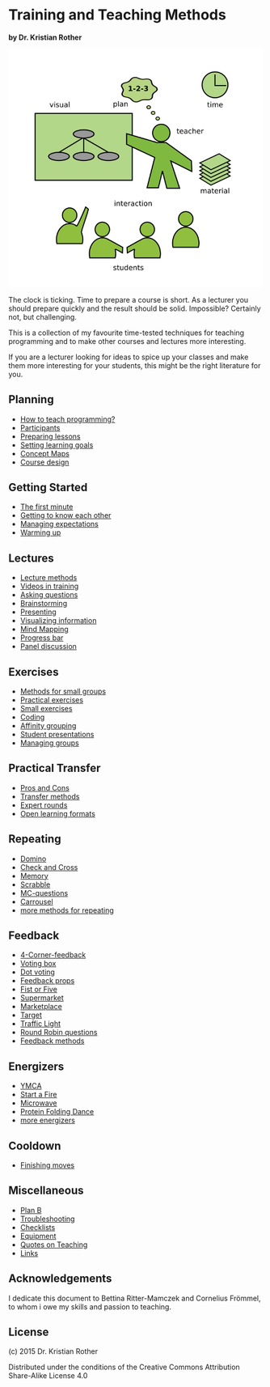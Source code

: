 
# Training and Teaching Methods

**by Dr. Kristian Rother**

![](images/teaching.png)

The clock is ticking. Time to prepare a course is short. As a lecturer you should prepare quickly and the result should be solid. Impossible? Certainly not, but challenging.

This is a collection of my favourite time-tested techniques for teaching programming and to make other courses and lectures more interesting.

If you are a lecturer looking for ideas to spice up your classes and make them more interesting for your students, this might be the right literature for you.

## Planning

* [How to teach programming?](planning/how_to_teach.md)
* [Participants](planning/participants.md)
* [Preparing lessons](planning/preparing_lessons.md)
* [Setting learning goals](planning/goals.md)
* [Concept Maps](planning/concept_maps.md)
* [Course design](planning/training_course_design.md)

## Getting Started

* [The first minute](getting_started/the_first_minute.md)
* [Getting to know each other](getting_started/getting_to_know.md)
* [Managing expectations](getting_started/expectations.md)
* [Warming up](getting_started/warmup.md)

## Lectures

* [Lecture methods](lectures/lectures.md)
* [Videos in training](lectures/videos_in_training.md)
* [Asking questions](lectures/questions.md)
* [Brainstorming](lectures/brainstorming.md)
* [Presenting](lectures/presenting.md)
* [Visualizing information](lectures/visuals.md)
* [Mind Mapping](lectures/mind_mapping.md)
* [Progress bar](lectures/progress_bar.md)
* [Panel discussion](lectures/panel_discussions.md)

## Exercises

* [Methods for small groups](lectures/small_groups.md)
* [Practical exercises](lectures/practical_exercises.md)
* [Small exercises](lectures/exercises.md)
* [Coding](lectures/coding.md)
* [Affinity grouping](lectures/affinity_grouping.md)
* [Student presentations](lectures/student_presentations.md)
* [Managing groups](lectures/managing_groups.md)

## Practical Transfer

* [Pros and Cons](transfer/pros_and_cons.md)
* [Transfer methods](transfer/transfer.md)
* [Expert rounds](transfer/experts.md)
* [Open learning formats](transfer/open_learning.md)

## Repeating

* [Domino](repeat/domino.md)
* [Check and Cross](repeat/check_and_cross.md)
* [Memory](repeat/memory.md)
* [Scrabble](repeat/scrabble.md)
* [MC-questions](repeat/mc_questions.md)
* [Carrousel](repeat/carrousel.md)
* [more methods for repeating](repeat/repeat.md)

## Feedback

* [4-Corner-feedback](feedback/four-corner-feedback.md)
* [Voting box](feedback/collect-feedback-voting-box.md)
* [Dot voting](feedback/dot-voting.md)
* [Feedback props](feedback/feedback_props.md)
* [Fist or Five](feedback/fist_or_five.md)
* [Supermarket](feedback/supermarket.md)
* [Marketplace](feedback/marketplace.md)
* [Target](feedback/target_feedback.md)
* [Traffic Light](feedback/traffic_light_feedback.md)
* [Round Robin questions](feedback/blitzlicht_extra.md)
* [Feedback methods](feedback/feedback_methods.md)

## Energizers

* [YMCA](energizers/ymca.md)
* [Start a Fire](energizers/start_fire.md)
* [Microwave](energizers/microwave.md)
* [Protein Folding Dance](energizers/protein_dance.md)
* [more energizers](energizers/energizers.md)

## Cooldown

* [Finishing moves](energizers/finishing_moves.md)

## Miscellaneous

* [Plan B](misc/plan_b.md)
* [Troubleshooting](misc/troubleshooting.md)
* [Checklists](misc/checklists.md)
* [Equipment](misc/equipment.md)
* [Quotes on Teaching](misc/quotes_teaching.md)
* [Links](misc/links.md)

## Acknowledgements

I dedicate this document to Bettina Ritter-Mamczek and Cornelius Frömmel, to whom i owe my skills and passion to teaching.

## License

(c) 2015 Dr. Kristian Rother

Distributed under the conditions of the Creative Commons Attribution Share-Alike License 4.0
